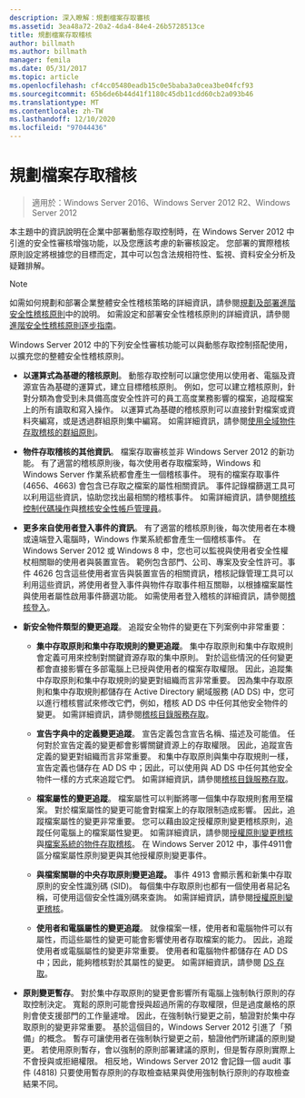 ```yaml
---
description: 深入瞭解：規劃檔案存取審核
ms.assetid: 3ea48a72-20a2-4da4-84e4-26b5728513ce
title: 規劃檔案存取稽核
author: billmath
ms.author: billmath
manager: femila
ms.date: 05/31/2017
ms.topic: article
ms.openlocfilehash: cf4cc05480eadb15c0e5baba3a0cea3be04fcf93
ms.sourcegitcommit: 65b6de6b44d41f1180c45db11cdd60cb2a093b46
ms.translationtype: MT
ms.contentlocale: zh-TW
ms.lasthandoff: 12/10/2020
ms.locfileid: "97044436"
---
```

# <a name="plan-for-file-access-auditing"></a>規劃檔案存取稽核

>適用於：Windows Server 2016、Windows Server 2012 R2、Windows Server 2012

本主題中的資訊說明在企業中部署動態存取控制時，在 Windows Server 2012 中引進的安全性審核增強功能，以及您應該考慮的新審核設定。 您部署的實際稽核原則設定將根據您的目標而定，其中可以包含法規相符性、監視、資料安全分析及疑難排解。

> [!NOTE]
> 如需如何規劃和部署企業整體安全性稽核策略的詳細資訊，請參閱[規劃及部署進階安全性稽核原則](https://go.microsoft.com/fwlink/?LinkID=191139)中的說明。 如需設定和部署安全性稽核原則的詳細資訊，請參閱[進階安全性稽核原則逐步指南](https://go.microsoft.com/fwlink/?LinkID=191141)。

Windows Server 2012 中的下列安全性審核功能可以與動態存取控制搭配使用，以擴充您的整體安全性稽核原則。

-   **以運算式為基礎的稽核原則**。 動態存取控制可以讓您使用以使用者、電腦及資源宣告為基礎的運算式，建立目標稽核原則。 例如，您可以建立稽核原則，針對分類為會受到未具備高度安全性許可的員工高度業務影響的檔案，追蹤檔案上的所有讀取和寫入操作。 以運算式為基礎的稽核原則可以直接針對檔案或資料夾編寫，或是透過群組原則集中編寫。 如需詳細資訊，請參閱[使用全域物件存取稽核的群組原則](https://go.microsoft.com/fwlink/?LinkId=241498)。

-   **物件存取稽核的其他資訊**。 檔案存取審核並非 Windows Server 2012 的新功能。 有了適當的稽核原則後，每次使用者存取檔案時，Windows 和 Windows Server 作業系統都會產生一個稽核事件。 現有的檔案存取事件 (4656、4663) 會包含已存取之檔案的屬性相關資訊。 事件記錄檔篩選工具可以利用這些資訊，協助您找出最相關的稽核事件。 如需詳細資訊，請參閱[稽核控制代碼操作](/previous-versions/windows/it-pro/windows-server-2008-R2-and-2008/dd772626(v=ws.10))與[稽核安全性帳戶管理員](https://go.microsoft.com/fwlink/?LinkId=241501)。

-   **更多來自使用者登入事件的資訊**。 有了適當的稽核原則後，每次使用者在本機或遠端登入電腦時，Windows 作業系統都會產生一個稽核事件。 在 Windows Server 2012 或 Windows 8 中，您也可以監視與使用者安全性權杖相關聯的使用者與裝置宣告。 範例包含部門、公司、專案及安全性許可。事件 4626 包含這些使用者宣告與裝置宣告的相關資訊，稽核記錄管理工具可以利用這些資訊，將使用者登入事件與物件存取事件相互關聯，以根據檔案屬性與使用者屬性啟用事件篩選功能。 如需使用者登入稽核的詳細資訊，請參閱[稽核登入](https://go.microsoft.com/fwlink/?LinkId=241502)。

-   **新安全物件類型的變更追蹤**。 追蹤安全物件的變更在下列案例中非常重要：

    -   **集中存取原則和集中存取規則的變更追蹤**。 集中存取原則和集中存取規則會定義可用來控制對關鍵資源存取的集中原則。 對於這些情況的任何變更都會直接影響在多部電腦上已授與使用者的檔案存取權限。 因此，追蹤集中存取原則和集中存取規則的變更對組織而言非常重要。 因為集中存取原則和集中存取規則都儲存在 Active Directory 網域服務 (AD DS) 中，您可以進行稽核嘗試來修改它們，例如，稽核 AD DS 中任何其他安全物件的變更。 如需詳細資訊，請參閱[稽核目錄服務存取](/previous-versions/windows/it-pro/windows-server-2008-R2-and-2008/dd941618(v=ws.10))。

    -   **宣告字典中的定義變更追蹤**。 宣告定義包含宣告名稱、描述及可能值。 任何對於宣告定義的變更都會影響關鍵資源上的存取權限。 因此，追蹤宣告定義的變更對組織而言非常重要。 和集中存取原則與集中存取規則一樣，宣告定義也儲存在 AD DS 中；因此，可以使用與 AD DS 中任何其他安全物件一樣的方式來追蹤它們。 如需詳細資訊，請參閱[稽核目錄服務存取](/previous-versions/windows/it-pro/windows-server-2008-R2-and-2008/dd941618(v=ws.10))。

    -   **檔案屬性的變更追蹤**。 檔案屬性可以判斷將哪一個集中存取規則套用至檔案。 對於檔案屬性的變更可能會對檔案上的存取限制造成影響。 因此，追蹤檔案屬性的變更非常重要。 您可以藉由設定授權原則變更稽核原則，追蹤任何電腦上的檔案屬性變更。 如需詳細資訊，請參閱[授權原則變更稽核](https://go.microsoft.com/fwlink/?LinkId=241504)與[檔案系統的物件存取稽核](https://go.microsoft.com/fwlink/?LinkId=241505)。 在 Windows Server 2012 中，事件4911會區分檔案屬性原則變更與其他授權原則變更事件。

    -   **與檔案關聯的中央存取原則變更追蹤。** 事件 4913 會顯示舊和新集中存取原則的安全性識別碼 (SID)。 每個集中存取原則也都有一個使用者易記名稱，可使用這個安全性識別碼來查詢。 如需詳細資訊，請參閱[授權原則變更稽核](https://go.microsoft.com/fwlink/?LinkId=241504)。

    -   **使用者和電腦屬性的變更追蹤**。 就像檔案一樣，使用者和電腦物件可以有屬性，而這些屬性的變更可能會影響使用者存取檔案的能力。 因此，追蹤使用者或電腦屬性的變更非常重要。 使用者和電腦物件都儲存在 AD DS 中；因此，能夠稽核對於其屬性的變更。 如需詳細資訊，請參閱 [DS 存取](https://go.microsoft.com/fwlink/?LinkId=241508)。

-   **原則變更暫存**。 對於集中存取原則的變更會影響所有電腦上強制執行原則的存取控制決定。 寬鬆的原則可能會授與超過所需的存取權限，但是過度嚴格的原則會使支援部門的工作量遽增。 因此，在強制執行變更之前，驗證對於集中存取原則的變更非常重要。 基於這個目的，Windows Server 2012 引進了「預備」的概念。 暫存可讓使用者在強制執行變更之前，驗證他們所建議的原則變更。 若使用原則暫存，會以強制的原則部署建議的原則，但是暫存原則實際上不會授與或拒絕權限。 相反地，Windows Server 2012 會記錄一個 audit 事件 (4818) 只要使用暫存原則的存取檢查結果與使用強制執行原則的存取檢查結果不同。

